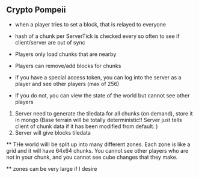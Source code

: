 ## Crypto Pompeii 
 
* when a player tries to set a block, that is relayed to everyone 
* hash of a chunk per ServerTick is checked every so often to see if client/server are out of sync 


* Players only load chunks that are nearby 
* Players can remove/add blocks for chunks 



* If you have a special access token, you can log into the server as a player and see other players (max of 256) 

* If you do not, you can view the state of the world but cannot see other players 






1. Server need to generate the tiledata for all chunks (on demand), store it in mongo   (Base terrain will be totally deterministic!! Server just tells client of chunk data if it has been modified from default.  )
2. Server will give blocks tiledata 



** THe world willl be split up into many different zones.  Each zone is like a grid and it will have 64x64 chunks.  You cannot see other players who are not in your chunk, and you cannot see cube changes that they make.   

** zones can be very large if I desire 